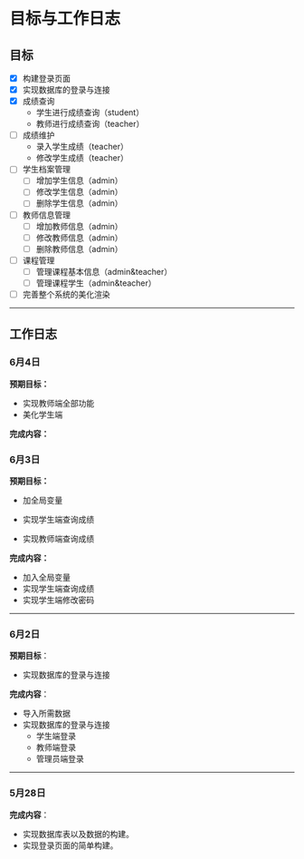 # 目标与工作日志

## 目标

- [x] 构建登录页面
- [x] 实现数据库的登录与连接
- [x] 成绩查询
  - 学生进行成绩查询（student）
  - 教师进行成绩查询（teacher）
- [ ] 成绩维护
  - 录入学生成绩（teacher）
  - 修改学生成绩（teacher）
- [ ] 学生档案管理
  - [ ] 增加学生信息（admin）
  - [ ] 修改学生信息（admin）
  - [ ] 删除学生信息（admin）
- [ ] 教师信息管理
  - [ ] 增加教师信息（admin）
  - [ ] 修改教师信息（admin）
  - [ ] 删除教师信息（admin）
- [ ] 课程管理
  - [ ] 管理课程基本信息（admin&teacher）
  - [ ] 管理课程学生（admin&teacher）
- [ ] 完善整个系统的美化渲染

------

## 工作日志

### 6月4日

**预期目标：**

- 实现教师端全部功能
- 美化学生端

**完成内容：**







### 6月3日

**预期目标：**

- 加全局变量

- 实现学生端查询成绩
- 实现教师端查询成绩

**完成内容：**

- 加入全局变量
- 实现学生端查询成绩
- 实现学生端修改密码



------

### 6月2日

**预期目标**：

- 实现数据库的登录与连接

**完成内容**：

- 导入所需数据
- 实现数据库的登录与连接
  - 学生端登录
  - 教师端登录
  - 管理员端登录

------

### 5月28日

**完成内容**：

- 实现数据库表以及数据的构建。
- 实现登录页面的简单构建。









